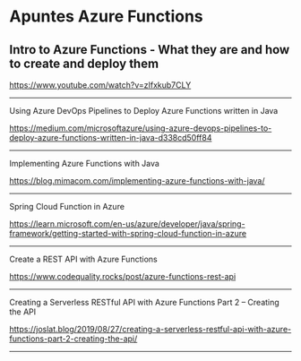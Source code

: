 # Apuntes Azure Functions

## Intro to Azure Functions - What they are and how to create and deploy them

https://www.youtube.com/watch?v=zIfxkub7CLY

___

Using Azure DevOps Pipelines to Deploy Azure Functions written in Java


https://medium.com/microsoftazure/using-azure-devops-pipelines-to-deploy-azure-functions-written-in-java-d338cd50ff84

___

Implementing Azure Functions with Java

https://blog.mimacom.com/implementing-azure-functions-with-java/
___

Spring Cloud Function in Azure

https://learn.microsoft.com/en-us/azure/developer/java/spring-framework/getting-started-with-spring-cloud-function-in-azure


___

Create a REST API with Azure Functions

https://www.codequality.rocks/post/azure-functions-rest-api


___

Creating a Serverless RESTful API with Azure Functions Part 2 – Creating the API

https://joslat.blog/2019/08/27/creating-a-serverless-restful-api-with-azure-functions-part-2-creating-the-api/

___